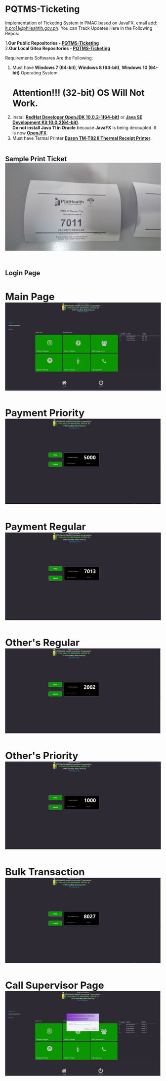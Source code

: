 # PQTMS-Ticketing
Implementation of Ticketing System in PMAC based on JavaFX. 
email add: it.pro11@phileahtlh.gov.ph.
You can Track Updates Here in the Following Repos:

1.<b>Our Public Repositories - <a href=https://github.com/may112003/PQTMS-Ticketing.git>PQTMS-Ticketing</a></b><br> 
2.<b>Our Local Gitea Repositories - <a href=https://172.22.124.91:300/may112003/PQTMS-Ticketing.git>PQTMS-Ticketing</a></b> 

Requirements Softwares Are the Following:

1. Must have <b>Windows 7 (64-bit)</b>, <b>Windows 8 (64-bit)</b>, <b>Windows 10 (64-bit)</b> Operating System.
   <h1>Attention!!! (32-bit) OS Will Not Work.</h1> 
2. Install <b><a href="https://developers.redhat.com/download-manager/file/java-10-openjdk-10.0.2-1.b13.redhat.windows.x86_64.msi">RedHat Developer OpenJDK 10.0.2-1(64-bit)</a></b> or <b><a href="https://www.oracle.com/technetwork/java/javase/downloads/jdk10-downloads-4416644.html">Java SE Development Kit 10.0.2(64-bit)</a></b>.<br><b>Do not install Java 11 in Oracle</b> because <b>JavaFX</b> is being decoupled. It is now <a href="https://openjfx.io/"><b>OpenJFX</b></a>.
3. Must have Termal Printer <b><a href=https://www.poscentral.com.au/epson-tm-t82ii-serial-usb-psu-black-thermal-receipt-printer.html>Epson TM-T82 II Thermal Receipt Printer</a></b>.<br><br>

<h2/>Sample Print Ticket<br><img src="https://github.com/may112003/PQTMS-Ticketing/blob/master/screenshot/DSC_0758.JPG"/><br>
<br>
<h2/>Login Page<br<img src="https://github.com/may112003/PQTMS-Ticketing/blob/master/screenshot/login.PNG"/><br>
<h2/>Main Page<br><img src="https://github.com/may112003/PQTMS-Ticketing/blob/master/screenshot/mainpage.PNG"/><br>
<h2/>Payment Priority<br><img src="https://github.com/may112003/PQTMS-Ticketing/blob/master/screenshot/payment_priority.PNG"/><br>
<h2/>Payment Regular<br><img src="https://github.com/may112003/PQTMS-Ticketing/blob/master/screenshot/payment_regular.PNG"/><br>
<h2/>Other's Regular<br><img src="https://github.com/may112003/PQTMS-Ticketing/blob/master/screenshot/others_regular.PNG"/><br>
<h2/>Other's Priority<br><img src="https://github.com/may112003/PQTMS-Ticketing/blob/master/screenshot/others_priority.PNG"/><br>
<h2/>Bulk Transaction<br><img src="https://github.com/may112003/PQTMS-Ticketing/blob/master/screenshot/bulk.PNG"/><br>
<h2/>Call Supervisor Page<br><img src="https://github.com/may112003/PQTMS-Ticketing/blob/master/screenshot/callsvr.PNG"/><br>

